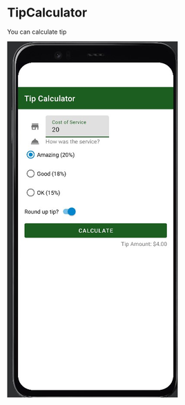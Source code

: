 # TipCalculator
You can calculate tip


![App photo](https://github.com/Berkayacar07/TipCalculator/blob/main/tip.jpg)
